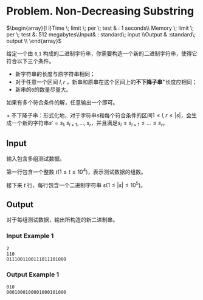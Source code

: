 # Problem. Non-Decreasing Substring

$\begin{array}{l l}Time \; limit \; per \; test & :  1 seconds\\ Memory \; limit \; per \; test &:  512 megabytes\\Input& : standard\;  input \\Output & :standard\;  output \\ \end{array}$

给定一个由 `0`,`1` 构成的二进制字符串，你需要构造一个新的二进制字符串，使得它符合以下三个条件。

- 新字符串的长度与原字符串相同；
- 对于任意一个区间 $l,r$ ，新串和原串在这个区间上的**不下降子串**$^+$长度应相同；
- 新串的`0`的数量尽量大。

如果有多个符合条件的解，任意输出一个即可。

$+$ 不下降子串：形式化地，对于字符串$s$和每个符合条件的区间$1\le l,r \le |s|$，会生成一个新的字符串$s' = {s_l,s_{l+1},...,s_r}$，并且满足$s_l \le s_{l+1} \le ... \le s_r$。

## Input

输入包含多组测试数据。

第一行包含一个整数 $t(1\le t \le 10^4)$，表示测试数据的组数。

接下来 $t$ 行，每行包含一个二进制字符串 $s(1\le |s| \le 10^5)$。

## Output

对于每组测试数据，输出所构造的新二进制串。

### Input Example 1

```text
2
110
0111001100111011101000
```

### Output Example 1

```text
010
0001000100001000101000
```
